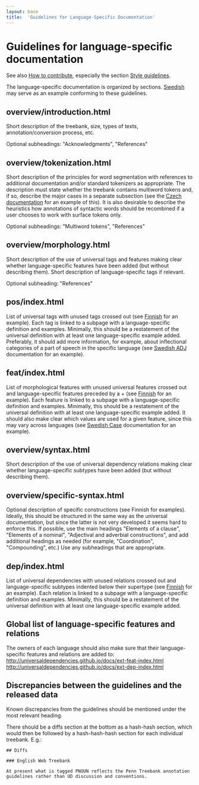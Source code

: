 ```yaml
---
layout: base
title:  'Guidelines for Language-Specific Documentation'
---
```


# Guidelines for language-specific documentation

See also <a href="contributing.html">How to contribute</a>, especially the section <a href="contributing.html#style-guidelines">Style guidelines</a>.

The language-specific documentation is organized by sections.
<a href="http://universaldependencies.github.io/docs/#language-sv">Swedish</a> may serve as an example conforming to these guidelines.

## overview/introduction.html

Short description of the treebank, size, types of texts, annotation/conversion process, etc.

Optional subheadings: "Acknowledgments", "References"

## overview/tokenization.html

Short description of the principles for word segmentation with references to additional documentation and/or standard tokenizers as appropriate.
The description must state whether the treebank contains multiword tokens and, if so, describe the major cases in a separate subsection
(see the <a href="http://universaldependencies.github.io/docs/cs/overview/tokenization.html">Czech documentation</a> for an example of this).
It is also desirable to describe the heuristics how annotations of syntactic words should
be recombined if a user chooses to work with surface tokens only.

Optional subheadings: "Multiword tokens", "References"

## overview/morphology.html

Short description of the use of universal tags and features making clear whether language-specific features have been added (but without describing them).
Short description of language-specific tags if relevant.

Optional subheading: "References"

## pos/index.html

List of universal tags with unused tags crossed out (see <a href="http://universaldependencies.github.io/docs/fi/pos/index.html">Finnish</a> for an example).
Each tag is linked to a subpage with a language-specific definition and examples.
Minimally, this should be a restatement of the universal definition with at least one language-specific example added.
Preferably, it should add more information, for example, about inflectional categories of a part of speech in the specific language (see <a href="http://universaldependencies.github.io/docs/sv/pos/ADJ.html">Swedish ADJ</a> documentation for an example).

## feat/index.html

List of morphological features with unused universal features crossed out and language-specific features preceded by a + (see <a href="http://universaldependencies.github.io/docs/fi/feat/index.html">Finnish</a> for an example).
Each feature is linked to a subpage with a language-specific definition and examples.
Minimally, this should be a restatement of the universal definition with at least one language-specific example added.
It should also make clear which values are used for a given feature, since this may vary across languages (see <a href="http://universaldependencies.github.io/docs/sv/feat/Case.html">Swedish Case</a> documentation for an example).

## overview/syntax.html

Short description of the use of universal dependency relations making clear whether language-specific subtypes have been added (but without describing them).

## overview/specific-syntax.html

Optional description of specific constructions (see Finnish for examples).
Ideally, this should be structured in the same way as the universal documentation, but since the latter is not very developed it seems hard to enforce this.
If possible, use the main headings "Elements of a clause", "Elements of a nominal", "Adjectival and adverbial constructions",
and add additional headings as needed (for example, "Coordination", "Compounding", etc.)
Use any subheadings that are appropriate.

## dep/index.html

List of universal dependencies with unused relations crossed out and language-specific subtypes indented below their supertype (see <a href="http://universaldependencies.github.io/docs/fi/dep/index.html">Finnish</a> for an example).
Each relation is linked to a subpage with a language-specific definition and examples.
Minimally, this should be a restatement of the universal definition with at least one language-specific example added. 

## Global list of language-specific features and relations

The owners of each language should also make sure that their language-specific features and relations are added to:
http://universaldependencies.github.io/docs/ext-feat-index.html
http://universaldependencies.github.io/docs/ext-dep-index.html

<!--Ideally, this should happen automagically given the language-specific documentation to ensure consistency.-->

## Discrepancies between the guidelines and the released data

Known discrepancies from the guidelines should be mentioned under the most relevant heading.

There should be a diffs section at the bottom as a hash-hash section, which would then be followed by a hash-hash-hash section for each individual treebank. E.g.:

    ## Diffs
    
    ### English Web Treebank
    
    At present what is tagged PNOUN reflects the Penn Treebank annotation guidelines rather than UD discussion and conventions.

